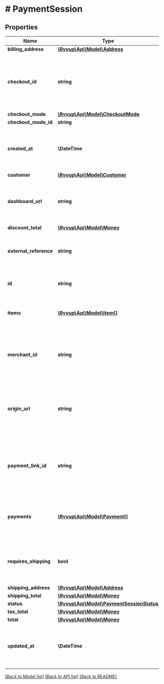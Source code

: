 # # PaymentSession

## Properties

Name | Type | Description | Notes
------------ | ------------- | ------------- | -------------
**billing_address** | [**\Rvvup\Api\Model\Address**](Address.md) |  | [optional]
**checkout_id** | **string** | The ID of the checkout that the payment session was created from. | [optional]
**checkout_mode** | [**\Rvvup\Api\Model\CheckoutMode**](CheckoutMode.md) |  |
**checkout_mode_id** | **string** |  | [optional]
**created_at** | **\DateTime** | The datetime when the payment session was created. |
**customer** | [**\Rvvup\Api\Model\Customer**](Customer.md) |  | [optional]
**dashboard_url** | **string** | The URL to the merchant dashboard for the payment session. |
**discount_total** | [**\Rvvup\Api\Model\Money**](Money.md) |  | [optional]
**external_reference** | **string** | Your reference to identify the payment session. | [optional]
**id** | **string** | The unique ID for the payment session. |
**items** | [**\Rvvup\Api\Model\Item[]**](Item.md) | List of items that the customer is purchasing. |
**merchant_id** | **string** | The ID of the merchant that the payment session was created for. |
**origin_url** | **string** | The URL that the customer was on when the payment session was created. | [optional]
**payment_link_id** | **string** | The ID of the payment link that the payment session was created from. | [optional]
**payments** | [**\Rvvup\Api\Model\Payment[]**](Payment.md) | List of payments that have been made for the payment session. |
**requires_shipping** | **bool** | Whether the customer is required to provide a shipping address. | [optional]
**shipping_address** | [**\Rvvup\Api\Model\Address**](Address.md) |  | [optional]
**shipping_total** | [**\Rvvup\Api\Model\Money**](Money.md) |  | [optional]
**status** | [**\Rvvup\Api\Model\PaymentSessionStatus**](PaymentSessionStatus.md) |  |
**tax_total** | [**\Rvvup\Api\Model\Money**](Money.md) |  | [optional]
**total** | [**\Rvvup\Api\Model\Money**](Money.md) |  |
**updated_at** | **\DateTime** | The datetime when the payment session was last updated. |

[[Back to Model list]](../../README.md#models) [[Back to API list]](../../README.md#endpoints) [[Back to README]](../../README.md)

